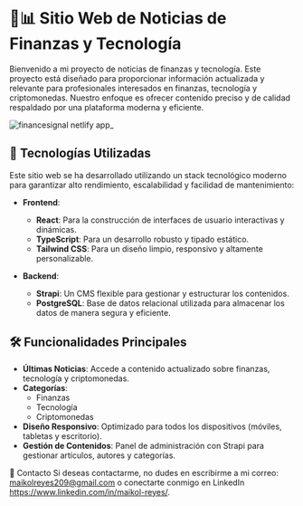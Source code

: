 # 💼📊 Sitio Web de Noticias de Finanzas y Tecnología

Bienvenido a mi proyecto de noticias de finanzas y tecnología. Este proyecto está diseñado para proporcionar información actualizada y relevante para profesionales interesados en finanzas, tecnología y criptomonedas. Nuestro enfoque es ofrecer contenido preciso y de calidad respaldado por una plataforma moderna y eficiente.

![financesignal netlify app_](https://github.com/user-attachments/assets/3c084e75-dd8c-47b9-b2df-682df49358c3)

## 🚀 Tecnologías Utilizadas

Este sitio web se ha desarrollado utilizando un stack tecnológico moderno para garantizar alto rendimiento, escalabilidad y facilidad de mantenimiento:

- **Frontend**:
  - **React**: Para la construcción de interfaces de usuario interactivas y dinámicas.
  - **TypeScript**: Para un desarrollo robusto y tipado estático.
  - **Tailwind CSS**: Para un diseño limpio, responsivo y altamente personalizable.

- **Backend**:
  - **Strapi**: Un CMS flexible para gestionar y estructurar los contenidos.
  - **PostgreSQL**: Base de datos relacional utilizada para almacenar los datos de manera segura y eficiente.

## 🛠️ Funcionalidades Principales

- **Últimas Noticias**: Accede a contenido actualizado sobre finanzas, tecnología y criptomonedas.
- **Categorías**:
  - Finanzas
  - Tecnología
  - Criptomonedas
- **Diseño Responsivo**: Optimizado para todos los dispositivos (móviles, tabletas y escritorio).
- **Gestión de Contenidos**: Panel de administración con Strapi para gestionar artículos, autores y categorías.

📧 Contacto
Si deseas contactarme, no dudes en escribirme a mi correo: maikolreyes209@gmail.com o conectarte conmigo en LinkedIn https://www.linkedin.com/in/maikol-reyes/.
